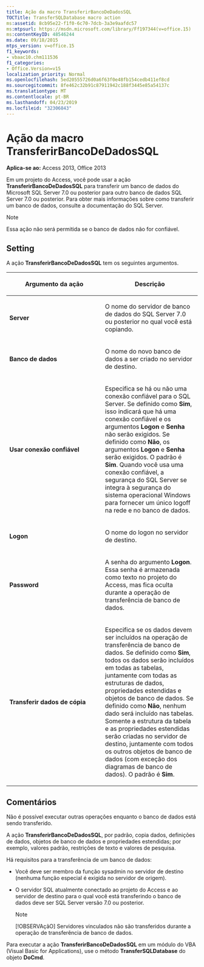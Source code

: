 ```yaml
---
title: Ação da macro TransferirBancoDeDadosSQL
TOCTitle: TransferSQLDatabase macro action
ms:assetid: 8cb95e22-f1f0-6c70-7dcb-3a3e9aafdc57
ms:mtpsurl: https://msdn.microsoft.com/library/Ff197344(v=office.15)
ms:contentKeyID: 48546244
ms.date: 09/18/2015
mtps_version: v=office.15
f1_keywords:
- vbaac10.chm111536
f1_categories:
- Office.Version=v15
localization_priority: Normal
ms.openlocfilehash: 5ed20555726d0a6f63f0e48fb154cedb411ef8cd
ms.sourcegitcommit: 8fe462c32b91c87911942c188f3445e85a54137c
ms.translationtype: MT
ms.contentlocale: pt-BR
ms.lasthandoff: 04/23/2019
ms.locfileid: "32306843"
---
```

# <a name="transfersqldatabase-macro-action"></a>Ação da macro TransferirBancoDeDadosSQL

**Aplica-se ao:** Access 2013, Office 2013

Em um projeto do Access, você pode usar a ação **TransferirBancoDeDadosSQL** para transferir um banco de dados do Microsoft SQL Server 7.0 ou posterior para outro banco de dados SQL Server 7.0 ou posterior. Para obter mais informações sobre como transferir um banco de dados, consulte a documentação do SQL Server.

> [!NOTE]
> Essa ação não será permitida se o banco de dados não for confiável.

## <a name="setting"></a>Setting

A ação **TransferirBancoDeDadosSQL** tem os seguintes argumentos.

<table>
<colgroup>
<col style="width: 50%" />
<col style="width: 50%" />
</colgroup>
<thead>
<tr class="header">
<th><p>Argumento da ação</p></th>
<th><p>Descrição</p></th>
</tr>
</thead>
<tbody>
<tr class="odd">
<td><p><strong>Server</strong></p></td>
<td><p>O nome do servidor de banco de dados do SQL Server 7.0 ou posterior no qual você está copiando.</p></td>
</tr>
<tr class="even">
<td><p><strong>Banco de dados</strong></p></td>
<td><p>O nome do novo banco de dados a ser criado no servidor de destino.</p></td>
</tr>
<tr class="odd">
<td><p><strong>Usar conexão confiável</strong></p></td>
<td><p>Especifica se há ou não uma conexão confiável para o SQL Server. Se definido como <strong>Sim</strong>, isso indicará que há uma conexão confiável e os argumentos <strong>Logon</strong> e <strong>Senha</strong> não serão exigidos. Se definido como <strong>Não</strong>, os argumentos <strong>Logon</strong> e <strong>Senha</strong> serão exigidos. O padrão é <strong>Sim</strong>. Quando você usa uma conexão confiável, a segurança do SQL Server se integra à segurança do sistema operacional Windows para fornecer um único logoff na rede e no banco de dados.</p></td>
</tr>
<tr class="even">
<td><p><strong>Logon</strong></p></td>
<td><p>O nome do logon no servidor de destino.</p></td>
</tr>
<tr class="odd">
<td><p><strong>Password</strong></p></td>
<td><p>A senha do argumento <strong>Logon</strong>. Essa senha é armazenada como texto no projeto do Access, mas fica oculta durante a operação de transferência de banco de dados.</p></td>
</tr>
<tr class="even">
<td><p><strong>Transferir dados de cópia</strong></p></td>
<td><p>Especifica se os dados devem ser incluídos na operação de transferência de banco de dados. Se definido como <strong>Sim</strong>, todos os dados serão incluídos em todas as tabelas, juntamente com todas as estruturas de dados, propriedades estendidas e objetos de banco de dados. Se definido como <strong>Não</strong>, nenhum dado será incluído nas tabelas. Somente a estrutura da tabela e as propriedades estendidas serão criadas no servidor de destino, juntamente com todos os outros objetos de banco de dados (com exceção dos diagramas de banco de dados). O padrão é <strong>Sim</strong>.</p></td>
</tr>
</tbody>
</table>


## <a name="remarks"></a>Comentários

Não é possível executar outras operações enquanto o banco de dados está sendo transferido.

A ação **TransferirBancoDeDadosSQL**, por padrão, copia dados, definições de dados, objetos de banco de dados e propriedades estendidas; por exemplo, valores padrão, restrições de texto e valores de pesquisa.

Há requisitos para a transferência de um banco de dados:

- Você deve ser membro da função sysadmin no servidor de destino (nenhuma função especial é exigida no servidor de origem).

- O servidor SQL atualmente conectado ao projeto do Access e ao servidor de destino para o qual você está transferindo o banco de dados deve ser SQL Server versão 7.0 ou posterior.

  > [!NOTE]
  > [!OBSERVAçãO] Servidores vinculados não são transferidos durante a operação de transferência de banco de dados.

Para executar a ação **TransferirBancoDeDadosSQL** em um módulo do VBA (Visual Basic for Applications), use o método **TransferSQLDatabase** do objeto **DoCmd**.

